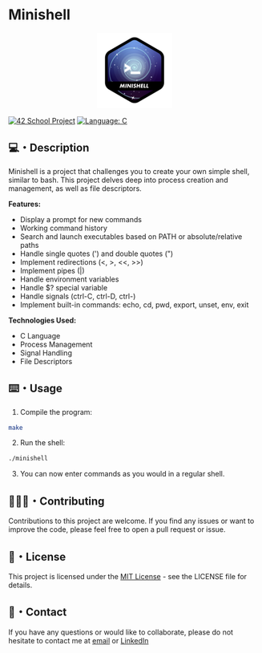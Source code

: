 # Minishell

<p align="center">
    <img src="https://github.com/mcombeau/mcombeau/blob/main/42_badges/minishelln.png" alt="Minishell 42 project badge">
</p>

[![42 School Project](https://img.shields.io/badge/42%20Project-Minishell-blue)](https://github.com/your-username/minishell)
[![Language: C](https://img.shields.io/badge/language-C-green.svg)](<https://en.wikipedia.org/wiki/C_(programming_language)>)

## 💻・Description

Minishell is a project that challenges you to create your own simple shell, similar to bash. This project delves deep into process creation and management, as well as file descriptors.

**Features:**
- Display a prompt for new commands
- Working command history
- Search and launch executables based on PATH or absolute/relative paths
- Handle single quotes (') and double quotes (")
- Implement redirections (<, >, <<, >>)
- Implement pipes (|)
- Handle environment variables
- Handle $? special variable
- Handle signals (ctrl-C, ctrl-D, ctrl-\)
- Implement built-in commands: echo, cd, pwd, export, unset, env, exit

**Technologies Used:**
- C Language
- Process Management
- Signal Handling
- File Descriptors

## ⌨️・Usage

1. Compile the program:

```bash
make
```

2. Run the shell:

```bash
./minishell
```

3. You can now enter commands as you would in a regular shell.

## 🧑‍🤝‍🧑・Contributing

Contributions to this project are welcome. If you find any issues or want to improve the code, please feel free to open a pull request or issue.

## 📑・License

This project is licensed under the [MIT License](https://github.com/UgolinOlle/philosophers/blob/master/LICENSE) - see the LICENSE file for details.

## 📩・Contact

If you have any questions or would like to collaborate, please do not hesitate to contact me at [email](mailto:hello@ugolin-olle.com) or [LinkedIn](https://linkedin.com/in/ugolin-olle)
